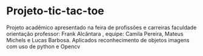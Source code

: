 # Projeto-tic-tac-toe
Projeto acadêmico apresentado na feira de profissões e carreiras faculdade orientação professor: Frank Alcântara , equipe: Camila Pereira, Mateus Michels e Lucas Barbosa.
Aplicados reconhecimento de objetos imagens com uso de python e Opencv
